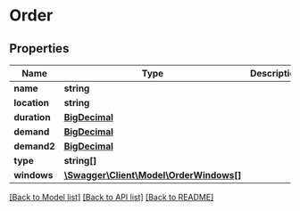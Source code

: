 # Order

## Properties
Name | Type | Description | Notes
------------ | ------------- | ------------- | -------------
**name** | **string** |  | 
**location** | **string** |  | 
**duration** | [**BigDecimal**](BigDecimal.md) |  | [optional] 
**demand** | [**BigDecimal**](BigDecimal.md) |  | [optional] 
**demand2** | [**BigDecimal**](BigDecimal.md) |  | [optional] 
**type** | **string[]** |  | [optional] 
**windows** | [**\Swagger\Client\Model\OrderWindows[]**](OrderWindows.md) |  | [optional] 

[[Back to Model list]](../README.md#documentation-for-models) [[Back to API list]](../README.md#documentation-for-api-endpoints) [[Back to README]](../README.md)

